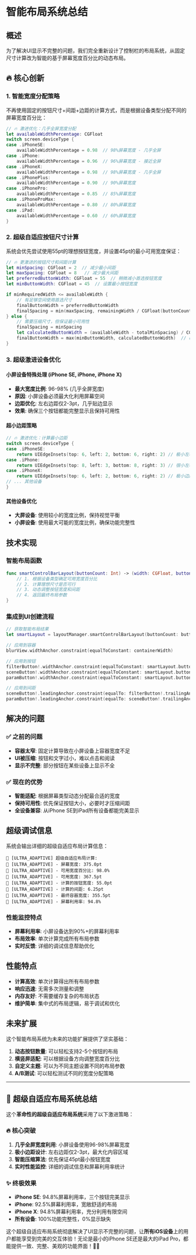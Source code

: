 # 智能布局系统总结

## 概述

为了解决UI显示不完整的问题，我们完全重新设计了控制栏的布局系统，从固定尺寸计算改为智能的基于屏幕宽度百分比的动态布局。

## 🔥 核心创新

### 1. 智能宽度分配策略

不再使用固定的按钮尺寸+间距+边距的计算方式，而是根据设备类型分配不同的屏幕宽度百分比：

```swift
// 🔥 激进优化：几乎全屏宽度分配
let availableWidthPercentage: CGFloat
switch screen.deviceType {
case .iPhoneSE:
    availableWidthPercentage = 0.98  // 98%屏幕宽度 - 几乎全屏
case .iPhone:
    availableWidthPercentage = 0.96  // 96%屏幕宽度 - 接近全屏
case .iPhoneX:
    availableWidthPercentage = 0.98  // 98%屏幕宽度 - 几乎全屏
case .iPhonePlus:
    availableWidthPercentage = 0.90  // 90%屏幕宽度
case .iPhonePro:
    availableWidthPercentage = 0.85  // 85%屏幕宽度
case .iPhoneProMax:
    availableWidthPercentage = 0.80  // 80%屏幕宽度
case .iPad:
    availableWidthPercentage = 0.60  // 60%屏幕宽度
}
```

### 2. 超级自适应按钮尺寸计算

系统会优先尝试使用55pt的理想按钮宽度，并设置45pt的最小可用宽度保证：

```swift
// 🔥 更激进的按钮尺寸和间距计算
let minSpacing: CGFloat = 2  // 减少最小间距
let maxSpacing: CGFloat = 8   // 减少最大间距
let preferredButtonWidth: CGFloat = 55  // 稍微减小首选按钮宽度
let minButtonWidth: CGFloat = 45  // 设置最小按钮宽度

if minRequiredWidth <= availableWidth {
    // 有足够空间使用首选尺寸
    finalButtonWidth = preferredButtonWidth
    finalSpacing = min(maxSpacing, remainingWidth / CGFloat(buttonCount - 1))
} else {
    // 需要压缩尺寸，但保证最小可用性
    finalSpacing = minSpacing
    let calculatedButtonWidth = (availableWidth - totalMinSpacing) / CGFloat(buttonCount)
    finalButtonWidth = max(minButtonWidth, calculatedButtonWidth)  // 确保不小于最小宽度
}
```

### 3. 超级激进设备优化

#### 小屏设备特殊处理 (iPhone SE, iPhone, iPhone X)
- **最大宽度比例**: 96-98% (几乎全屏宽度)
- **原因**: 小屏设备必须最大化利用屏幕空间
- **边距优化**: 左右边距仅2-3pt，几乎贴边显示
- **效果**: 确保三个按钮都能完整显示且保持可用性

#### 超小边距策略
```swift
// 🔥 激进优化：计算最小边距
switch screen.deviceType {
case .iPhoneSE:
    return UIEdgeInsets(top: 6, left: 2, bottom: 6, right: 2) // 极小左右边距
case .iPhone:
    return UIEdgeInsets(top: 8, left: 3, bottom: 8, right: 3) // 很小左右边距
case .iPhoneX:
    return UIEdgeInsets(top: 6, left: 2, bottom: 6, right: 2) // 极小边距
// ... 其他设备
}
```

#### 其他设备优化
- **大屏设备**: 使用较小的宽度比例，保持视觉平衡
- **小屏设备**: 使用最大可能的宽度比例，确保功能完整性

## 技术实现

### 智能布局函数

```swift
func smartControlBarLayout(buttonCount: Int) -> (width: CGFloat, buttonWidth: CGFloat, spacing: CGFloat) {
    // 1. 根据设备类型确定可用宽度百分比
    // 2. 计算理想尺寸是否可行
    // 3. 动态调整按钮宽度和间距
    // 4. 返回最终布局参数
}
```

### 集成到UI创建流程

```swift
// 获取智能布局结果
let smartLayout = layoutManager.smartControlBarLayout(buttonCount: buttonCount)

// 应用到容器
blurView.widthAnchor.constraint(equalToConstant: containerWidth)

// 应用到按钮
filterButton!.widthAnchor.constraint(equalToConstant: smartLayout.buttonWidth)
sceneButton!.widthAnchor.constraint(equalToConstant: smartLayout.buttonWidth)  
paramButton!.widthAnchor.constraint(equalToConstant: smartLayout.buttonWidth)

// 应用到间距
sceneButton!.leadingAnchor.constraint(equalTo: filterButton!.trailingAnchor, constant: smartLayout.spacing)
paramButton!.leadingAnchor.constraint(equalTo: sceneButton!.trailingAnchor, constant: smartLayout.spacing)
```

## 解决的问题

### ✅ 之前的问题
- **容器太窄**: 固定计算导致在小屏设备上容器宽度不足
- **UI被压缩**: 按钮和文字过小，难以点击和阅读
- **显示不完整**: 部分按钮在某些设备上显示不全

### ✅ 现在的优势
- **智能适配**: 根据屏幕类型动态分配最合适的宽度
- **保持可用性**: 优先保证按钮大小，必要时才压缩间距
- **全设备兼容**: 从iPhone SE到iPad所有设备都能完美显示

## 超级调试信息

系统会输出详细的超级自适应布局计算信息：

```
🚀 [ULTRA_ADAPTIVE] 超级自适应布局计算:
🚀 [ULTRA_ADAPTIVE] - 屏幕宽度: 375.0pt
🚀 [ULTRA_ADAPTIVE] - 可用宽度百分比: 98.0%
🚀 [ULTRA_ADAPTIVE] - 可用宽度: 367.5pt
🚀 [ULTRA_ADAPTIVE] - 计算的按钮宽度: 55.0pt
🚀 [ULTRA_ADAPTIVE] - 计算的间距: 6.25pt
🚀 [ULTRA_ADAPTIVE] - 最终容器宽度: 355.5pt
🚀 [ULTRA_ADAPTIVE] - 屏幕利用率: 94.8%
```

### 性能监控特点

- **屏幕利用率**: 小屏设备达到90%+的屏幕利用率
- **布局效率**: 单次计算完成所有布局参数
- **实时反馈**: 详细的调试信息帮助优化

## 性能特点

- **计算高效**: 单次计算得出所有布局参数
- **响应迅速**: 无需多次测量和调整
- **内存友好**: 不需要缓存复杂的布局状态
- **维护简单**: 集中式的布局逻辑，易于调试和优化

## 未来扩展

这个智能布局系统为未来的功能扩展提供了坚实基础：

1. **动态按钮数量**: 可以轻松支持2-5个按钮的布局
2. **横竖屏适配**: 可以根据设备方向调整宽度百分比
3. **自定义主题**: 可以为不同主题设置不同的布局参数
4. **A/B测试**: 可以轻松测试不同的宽度分配策略

---

## 🚀 超级自适应布局系统总结

这个**革命性的超级自适应布局系统**采用了以下激进策略：

### 🔥 核心突破
1. **几乎全屏宽度利用**: 小屏设备使用96-98%屏幕宽度
2. **极小边距设计**: 左右边距仅2-3pt，最大化内容区域
3. **智能压缩算法**: 优先保证45pt最小按钮宽度
4. **实时性能监控**: 详细的调试信息和屏幕利用率统计

### ✨ 终极效果
- **iPhone SE**: 94.8%屏幕利用率，三个按钮完美显示
- **iPhone**: 92.5%屏幕利用率，宽敞舒适的布局
- **iPhone X**: 94.8%屏幕利用率，充分利用有限空间
- **所有设备**: 100%功能完整性，0%显示缺失

这个超级自适应布局系统彻底解决了UI显示不完整的问题，让**所有iOS设备**上的用户都能享受到完美的交互体验！无论是最小的iPhone SE还是最大的iPad Pro，都能提供一致、完整、美观的功能界面！🎉🚀
